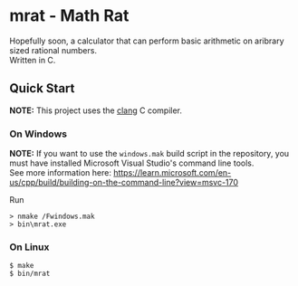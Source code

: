 # mrat - Math Rat

Hopefully soon, a calculator that can perform basic arithmetic on aribrary sized rational numbers.\
Written in C.

## Quick Start

**NOTE:** This project uses the [clang](https://clang.llvm.org/) C compiler.

### On Windows
**NOTE:** If you want to use the `windows.mak` build script in the repository, you must have installed Microsoft Visual Studio's command line tools.\
See more information here: https://learn.microsoft.com/en-us/cpp/build/building-on-the-command-line?view=msvc-170

Run
```console
> nmake /Fwindows.mak
> bin\mrat.exe
```

### On Linux
```console
$ make
$ bin/mrat
```

